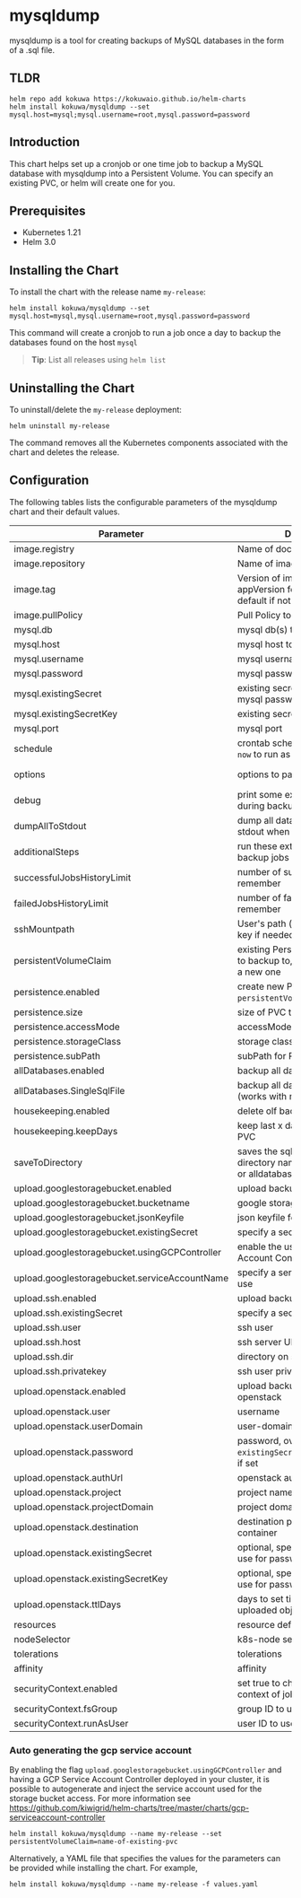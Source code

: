 # mysqldump

mysqldump is a tool for creating backups of MySQL databases in the form of a .sql file.

## TLDR

```console
helm repo add kokuwa https://kokuwaio.github.io/helm-charts
helm install kokuwa/mysqldump --set mysql.host=mysql;mysql.username=root,mysql.password=password
```

## Introduction

This chart helps set up a cronjob or one time job to backup a MySQL database with mysqldump into a Persistent Volume. You can specify an existing PVC, or helm will create one for you.

## Prerequisites

- Kubernetes 1.21
- Helm 3.0

## Installing the Chart

To install the chart with the release name `my-release`:

```console
helm install kokuwa/mysqldump --set mysql.host=mysql,mysql.username=root,mysql.password=password
```

This command will create a cronjob to run a job once a day to backup the databases found on the host `mysql`

> **Tip**: List all releases using `helm list`

## Uninstalling the Chart

To uninstall/delete the `my-release` deployment:

```console
helm uninstall my-release
```

The command removes all the Kubernetes components associated with the chart and deletes the release.

## Configuration

The following tables lists the configurable parameters of the mysqldump chart and their default values.

| Parameter                                     | Description                                                                     | Default                      |
| --------------------------------------------- | ------------------------------------------------------------------------------- | ---------------------------- |
| image.registry                                | Name of docker registry to use                                                  | quay.io                      |
| image.repository                              | Name of image to use                                                            | monotek/gcloud-mysql         |
| image.tag                                     | Version of image to use (uses appVersion form Chart.yaml as default if not set) | ""                           |
| image.pullPolicy                              | Pull Policy to use for image                                                    | IfNotPresent                 |
| mysql.db                                      | mysql db(s) to backup (optional)                                                | mysql                        |
| mysql.host                                    | mysql host to backup                                                            | mysql                        |
| mysql.username                                | mysql username                                                                  | root                         |
| mysql.password                                | mysql password                                                                  | ""                           |
| mysql.existingSecret                          | existing secret name, used to get mysql password (if set)                       |                              |
| mysql.existingSecretKey                       | existing secret key                                                             | mysql-root-password          |
| mysql.port                                    | mysql port                                                                      | 3306                         |
| schedule                                      | crontab schedule to run on. set as `now` to run as a one time job               | "0 3 \* \* \*"               |
| options                                       | options to pass onto MySQL                                                      | "--opt --single-transaction" |
| debug                                         | print some extra debug logs during backup                                       | false                        |
| dumpAllToStdout                               | dump all database contents to stdout when not uploading                         | false                        |
| additionalSteps                               | run these extra shell steps after all backup jobs completed                     | []                           |
| successfulJobsHistoryLimit                    | number of successful jobs to remember                                           | 5                            |
| failedJobsHistoryLimit                        | number of failed jobs to remember                                               | 5                            |
| sshMountpath                                  | User's path (used to mount ssh key if needed)                                   | "/home/cloudsdk"             |
| persistentVolumeClaim                         | existing Persistent Volume Claim to backup to, leave blank to create a new one  |                              |
| persistence.enabled                           | create new PVC (unless `persistentVolumeClaim` is set)                          | true                         |
| persistence.size                              | size of PVC to create                                                           | 8Gi                          |
| persistence.accessMode                        | accessMode to use for PVC                                                       | ReadWriteOnce                |
| persistence.storageClass                      | storage class to use for PVC                                                    |                              |
| persistence.subPath                           | subPath for PVC                                                                 |                              |
| allDatabases.enabled                          | backup all databases                                                            | true                         |
| allDatabases.SingleSqlFile                    | backup all databases to single file (works with mysql.db too)                   | false                        |
| housekeeping.enabled                          | delete olf backups in pvc                                                       | true                         |
| housekeeping.keepDays                         | keep last x days of backups in PVC                                              | 10                           |
| saveToDirectory                               | saves the sql backup to a directory named like the database or alldatabases     | false                        |
| upload.googlestoragebucket.enabled            | upload backups to google storage                                                | false                        |
| upload.googlestoragebucket.bucketname         | google storage address                                                          | gs://mybucket/test           |
| upload.googlestoragebucket.jsonKeyfile        | json keyfile for serviceaccount                                                 | ""                           |
| upload.googlestoragebucket.existingSecret     | specify a secretname to use                                                     | nil                          |
| upload.googlestoragebucket.usingGCPController | enable the use of the GCP Service Account Controller                            | false                        |
| upload.googlestoragebucket.serviceAccountName | specify a service account name to use                                           | nil                          |
| upload.ssh.enabled                            | upload backups via ssh                                                          | false                        |
| upload.ssh.existingSecret                     | specify a secretname to use                                                     | nil                          |
| upload.ssh.user                               | ssh user                                                                        | backup                       |
| upload.ssh.host                               | ssh server URL                                                                  | yourdomain.com               |
| upload.ssh.dir                                | directory on server                                                             | /backup                      |
| upload.ssh.privatekey                         | ssh user private key                                                            | ""                           |
| upload.openstack.enabled                      | upload backups via swift to openstack                                           | false                        |
| upload.openstack.user                         | username                                                                        | backup@mydomain              |
| upload.openstack.userDomain                   | user-domain                                                                     | default                      |
| upload.openstack.password                     | password, overridden by `existingSecret`/`existingSecretKey` if set             |                              |
| upload.openstack.authUrl                      | openstack auth URL (v3)                                                         | <https://mydomain:5000/v3>   |
| upload.openstack.project                      | project name                                                                    | my_project                   |
| upload.openstack.projectDomain                | project domain                                                                  | default                      |
| upload.openstack.destination                  | destination path, starting witch container                                      | backup/mysql                 |
| upload.openstack.existingSecret               | optional, specify a secret name to use for password                             |                              |
| upload.openstack.existingSecretKey            | optional, specify a secret key to use for password                              | openstack-backup-password    |
| upload.openstack.ttlDays                      | days to set time-to-live on uploaded objects (0 to disable)                     | 30                           |
| resources                                     | resource definitions                                                            | {}                           |
| nodeSelector                                  | k8s-node selector                                                               | {}                           |
| tolerations                                   | tolerations                                                                     | \[]                          |
| affinity                                      | affinity                                                                        | {}                           |
| securityContext.enabled                       | set true to change default security context of job/cronjob                      | false                        |
| securityContext.fsGroup                       | group ID to use                                                                 | 999                          |
| securityContext.runAsUser                     | user ID to use                                                                  | 999                          |

### Auto generating the gcp service account

By enabling the flag `upload.googlestoragebucket.usingGCPController` and having a GCP Service Account Controller deployed in your cluster, it is possible to autogenerate and inject the service account used for the storage bucket access. For more information see <https://github.com/kiwigrid/helm-charts/tree/master/charts/gcp-serviceaccount-controller>

```console
helm install kokuwa/mysqldump --name my-release --set persistentVolumeClaim=name-of-existing-pvc
```

Alternatively, a YAML file that specifies the values for the parameters can be provided while installing the chart. For example,

```console
helm install kokuwa/mysqldump --name my-release -f values.yaml
```
